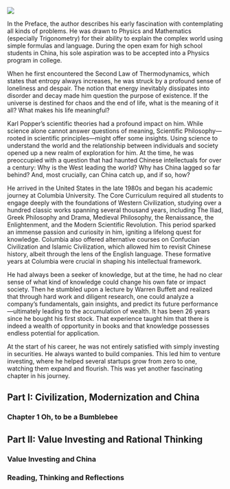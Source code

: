 <img src="https://d-alley.github.io/blog/images/2024-09-25-Image">

In the Preface, the author describes his early fascination with contemplating all kinds of problems. He was drawn to Physics and Mathematics (especially Trigonometry) for their ability to explain the complex world using simple formulas and language. During the open exam for high school students in China, his sole aspiration was to be accepted into a Physics program in college.

When he first encountered the Second Law of Thermodynamics, which states that entropy always increases, he was struck by a profound sense of loneliness and despair. The notion that energy inevitably dissipates into disorder and decay made him question the purpose of existence. If the universe is destined for chaos and the end of life, what is the meaning of it all? What makes his life meaningful?

Karl Popper’s scientific theories had a profound impact on him. While science alone cannot answer questions of meaning, Scientific Philosophy—rooted in scientific principles—might offer some insights. Using science to understand the world and the relationship between individuals and society opened up a new realm of exploration for him. At the time, he was preoccupied with a question that had haunted Chinese intellectuals for over a century: Why is the West leading the world? Why has China lagged so far behind? And, most crucially, can China catch up, and if so, how?

He arrived in the United States in the late 1980s and began his academic journey at Columbia University. The Core Curriculum required all students to engage deeply with the foundations of Western Civilization, studying over a hundred classic works spanning several thousand years, including The Iliad, Greek Philosophy and Drama, Medieval Philosophy, the Renaissance, the Enlightenment, and the Modern Scientific Revolution. This period sparked an immense passion and curiosity in him, igniting a lifelong quest for knowledge. Columbia also offered alternative courses on Confucian Civilization and Islamic Civilization, which allowed him to revisit Chinese history, albeit through the lens of the English language. These formative years at Columbia were crucial in shaping his intellectual framework.

He had always been a seeker of knowledge, but at the time, he had no clear sense of what kind of knowledge could change his own fate or impact society. Then he stumbled upon a lecture by Warren Buffett and realized that through hard work and diligent research, one could analyze a company’s fundamentals, gain insights, and predict its future performance—ultimately leading to the accumulation of wealth. It has been 26 years since he bought his first stock. That experience taught him that there is indeed a wealth of opportunity in books and that knowledge possesses endless potential for application.

At the start of his career, he was not entirely satisfied with simply investing in securities. He always wanted to build companies. This led him to venture investing, where he helped several startups grow from zero to one, watching them expand and flourish. This was yet another fascinating chapter in his journey.



## Part I: Civilization, Modernization and China

### Chapter 1 Oh, to be a Bumblebee

## Part II: Value Investing and Rational Thinking

### Value Investing and China

### Reading, Thinking and Reflections
